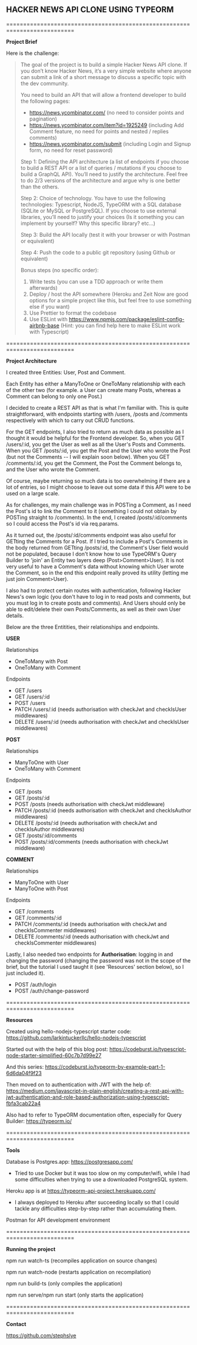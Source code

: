 ## **HACKER NEWS API CLONE USING TYPEORM**

==========================================================================

**Project Brief**

Here is the challenge:

> The goal of the project is to build a simple Hacker News API clone. If you don’t know Hacker News, it’s a very simple website where anyone can submit a link of a short message to discuss a specific topic with the dev community.
>
> You need to build an API that will allow a frontend developer to build the following pages:
>
> - https://news.ycombinator.com/ (no need to consider points and pagination)
> - https://news.ycombinator.com/item?id=1925249 (including Add Comment feature, no need for points and nested / replies comments)
> - https://news.ycombinator.com/submit (including Login and Signup form, no need for reset password)
>
> Step 1: Defining the API architecture (a list of endpoints if you choose to build a REST API or a list of queries / mutations if you choose to build a GraphQL API). You’ll need to justify the architecture. Feel free to do 2/3 versions of the architecture and argue why is one better than the others.
>
> Step 2: Choice of technology. You have to use the following technologies: Typescript, NodeJS, TypeORM with a SQL database (SQLite or MySQL or PostgreSQL). If you choose to use external libraries, you’ll need to justify your choices (Is it something you can implement by yourself? Why this specific library? etc…)
>
> Step 3: Build the API locally (test it with your browser or with Postman or equivalent)
>
> Step 4: Push the code to a public git repository (using Github or equivalent)
>
> Bonus steps (no specific order):
>
> 1.  Write tests (you can use a TDD approach or write them afterwards)
> 2.  Deploy / host the API somewhere (Heroku and Zeit Now are good options for a simple project like this, but feel free to use something else if you want)
> 3.  Use Prettier to format the codebase
> 4.  Use ESLint with https://www.npmjs.com/package/eslint-config-airbnb-base (Hint: you can find help here to make ESLint work with Typescript)

==========================================================================

**Project Architecture**

I created three Entities: User, Post and Comment.

Each Entity has either a ManyToOne or OneToMany relationship with each of the other two (for example. a User can create many Posts, whereas a Comment can belong to only one Post.)

I decided to create a REST API as that is what I'm familiar with. This is quite straightforward, with endpoints starting with /users, /posts and /comments respectively with which to carry out CRUD functions.

For the GET endpoints, I also tried to return as much data as possible as I thought it would be helpful for the Frontend developer. So, when you GET /users/:id, you get the User as well as all the User's Posts and Comments. When you GET /posts/:id, you get the Post and the User who wrote the Post (but not the Comments -- I will explain soon below). When you GET /comments/:id, you get the Comment, the Post the Comment belongs to, and the User who wrote the Comment.

Of course, maybe returning so much data is too overwhelming if there are a lot of entries, so I might choose to leave out some data if this API were to be used on a large scale.

As for challenges, my main challenge was in POSTing a Comment, as I need the Post's id to link the Comment to it (something I could not obtain by POSTing straight to /comments). In the end, I created /posts/:id/comments so I could access the Post's id via req.params.

As it turned out, the /posts/:id/comments endpoint was also useful for GETting the Comments for a Post. If I tried to include a Post's Comments in the body returned from GETting /posts/:id, the Comment's User field would not be populated, because I don't know how to use TypeORM's Query Builder to 'join' an Entity two layers deep (Post>Comment>User). It is not very useful to have a Comment's data without knowing which User wrote the Comment, so in the end this endpoint really proved its utility (letting me just join Comment>User).

I also had to protect certain routes with authentication, following Hacker News's own logic (you don't have to log in to read posts and comments, but you must log in to create posts and comments). And Users should only be able to edit/delete their own Posts/Comments, as well as their own User details.

Below are the three Entitities, their relationships and endpoints.

**USER**

Relationships

- OneToMany with Post
- OneToMany with Comment

Endpoints

- GET /users
- GET /users/:id
- POST /users
- PATCH /users/:id (needs authorisation with checkJwt and checkIsUser middlewares)
- DELETE /users/:id (needs authorisation with checkJwt and checkIsUser middlewares)

**POST**

Relationships

- ManyToOne with User
- OneToMany with Comment

Endpoints

- GET /posts
- GET /posts/:id
- POST /posts (needs authorisation with checkJwt middleware)
- PATCH /posts/:id (needs authorisation with checkJwt and checkIsAuthor middlewares)
- DELETE /posts/:id (needs authorisation with checkJwt and checkIsAuthor middlewares)
- GET /posts/:id/comments
- POST /posts/:id/comments (needs authorisation with checkJwt middleware)

**COMMENT**

Relationships

- ManyToOne with User
- ManyToOne with Post

Endpoints

- GET /comments
- GET /comments/:id
- PATCH /comments/:id (needs authorisation with checkJwt and checkIsCommenter middlewares)
- DELETE /comments/:id (needs authorisation with checkJwt and checkIsCommenter middlewares)

Lastly, I also needed two endpoints for **Authorisation**: logging in and changing the password (changing the password was not in the scope of the brief, but the tutorial I used taught it (see 'Resources' section below), so I just included it).

- POST /auth/login
- POST /auth/change-password

==========================================================================

**Resources**

Created using hello-nodejs-typescript starter code: https://github.com/larkintuckerllc/hello-nodejs-typescript

Started out with the help of this blog post:
https://codeburst.io/typescript-node-starter-simplified-60c7b7d99e27

And this series:
https://codeburst.io/typeorm-by-example-part-1-6d6da04f9f23

Then moved on to authentication with JWT with the help of:
https://medium.com/javascript-in-plain-english/creating-a-rest-api-with-jwt-authentication-and-role-based-authorization-using-typescript-fbfa3cab22a4

Also had to refer to TypeORM documentation often, especially for Query Builder:
https://typeorm.io/

==========================================================================

**Tools**

Database is Postgres.app: https://postgresapp.com/

- Tried to use Docker but it was too slow on my computer/wifi, while I had some difficulties when trying to use a downloaded PostgreSQL system.

Heroku app is at https://typeorm-api-project.herokuapp.com/

- I always deployed to Heroku after succeeding locally so that I could tackle any difficulties step-by-step rather than accumulating them.

Postman for API development environment

==========================================================================

**Running the project**

npm run watch-ts (recompiles application on source changes)

npm run watch-node (restarts application on recompilation)

npm run build-ts (only compiles the application)

npm run serve/npm run start (only starts the application)

==========================================================================

**Contact**

https://github.com/stephslye
